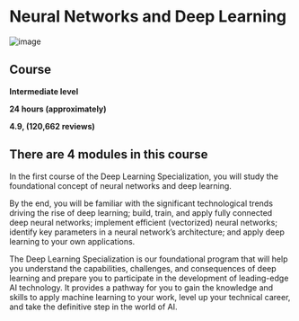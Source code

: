 # Neural Networks and Deep Learning

![image](https://github.com/yazeedmshayekh2/Coursera-Deep-Learning-Specialization/assets/102586302/dbe9bfeb-551a-4dcf-9654-fa34f4ffb9a7)

## Course 

**Intermediate level**

**24 hours (approximately)**

**4.9, (120,662 reviews)**

## There are 4 modules in this course

In the first course of the Deep Learning Specialization, you will study the foundational concept of neural networks and deep learning. 

By the end, you will be familiar with the significant technological trends driving the rise of deep learning; build, train, and apply fully connected deep neural networks; implement efficient (vectorized) neural networks; identify key parameters in a neural network’s architecture; and apply deep learning to your own applications.

The Deep Learning Specialization is our foundational program that will help you understand the capabilities, challenges, and consequences of deep learning and prepare you to participate in the development of leading-edge AI technology. It provides a pathway for you to gain the knowledge and skills to apply machine learning to your work, level up your technical career, and take the definitive step in the world of AI.
